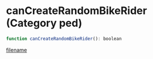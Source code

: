# canCreateRandomBikeRider (Category ped)

```js
function canCreateRandomBikeRider(): boolean
```

[filename](canCreateRandomBikeRider_m.md ':include')